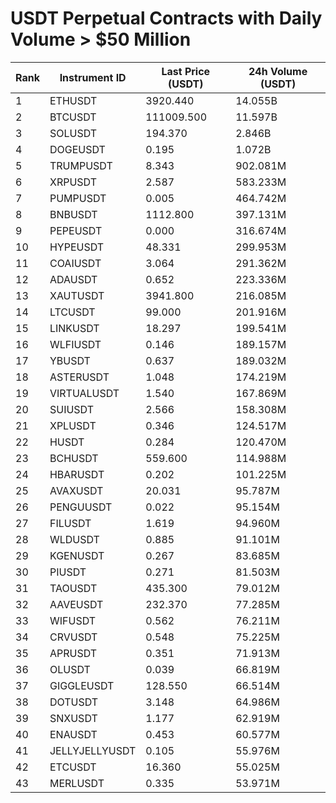 # USDT Perpetual Contracts with Daily Volume > $50 Million

| Rank | Instrument ID | Last Price (USDT) | 24h Volume (USDT) |
|------|---------------|-------------------|-------------------|
| 1 | ETHUSDT | 3920.440 | 14.055B |
| 2 | BTCUSDT | 111009.500 | 11.597B |
| 3 | SOLUSDT | 194.370 | 2.846B |
| 4 | DOGEUSDT | 0.195 | 1.072B |
| 5 | TRUMPUSDT | 8.343 | 902.081M |
| 6 | XRPUSDT | 2.587 | 583.233M |
| 7 | PUMPUSDT | 0.005 | 464.742M |
| 8 | BNBUSDT | 1112.800 | 397.131M |
| 9 | PEPEUSDT | 0.000 | 316.674M |
| 10 | HYPEUSDT | 48.331 | 299.953M |
| 11 | COAIUSDT | 3.064 | 291.362M |
| 12 | ADAUSDT | 0.652 | 223.336M |
| 13 | XAUTUSDT | 3941.800 | 216.085M |
| 14 | LTCUSDT | 99.000 | 201.916M |
| 15 | LINKUSDT | 18.297 | 199.541M |
| 16 | WLFIUSDT | 0.146 | 189.157M |
| 17 | YBUSDT | 0.637 | 189.032M |
| 18 | ASTERUSDT | 1.048 | 174.219M |
| 19 | VIRTUALUSDT | 1.540 | 167.869M |
| 20 | SUIUSDT | 2.566 | 158.308M |
| 21 | XPLUSDT | 0.346 | 124.517M |
| 22 | HUSDT | 0.284 | 120.470M |
| 23 | BCHUSDT | 559.600 | 114.988M |
| 24 | HBARUSDT | 0.202 | 101.225M |
| 25 | AVAXUSDT | 20.031 | 95.787M |
| 26 | PENGUUSDT | 0.022 | 95.154M |
| 27 | FILUSDT | 1.619 | 94.960M |
| 28 | WLDUSDT | 0.885 | 91.101M |
| 29 | KGENUSDT | 0.267 | 83.685M |
| 30 | PIUSDT | 0.271 | 81.503M |
| 31 | TAOUSDT | 435.300 | 79.012M |
| 32 | AAVEUSDT | 232.370 | 77.285M |
| 33 | WIFUSDT | 0.562 | 76.211M |
| 34 | CRVUSDT | 0.548 | 75.225M |
| 35 | APRUSDT | 0.351 | 71.913M |
| 36 | OLUSDT | 0.039 | 66.819M |
| 37 | GIGGLEUSDT | 128.550 | 66.514M |
| 38 | DOTUSDT | 3.148 | 64.986M |
| 39 | SNXUSDT | 1.177 | 62.919M |
| 40 | ENAUSDT | 0.453 | 60.577M |
| 41 | JELLYJELLYUSDT | 0.105 | 55.976M |
| 42 | ETCUSDT | 16.360 | 55.025M |
| 43 | MERLUSDT | 0.335 | 53.971M |
